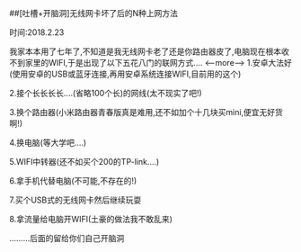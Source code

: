 ##[吐槽+开脑洞]无线网卡坏了后的N种上网方法

时间:2018.2.23

我家本本用了七年了,不知道是我无线网卡老了还是你路由器皮了,电脑现在根本收不到家里的WIFI,于是出现了以下五花八门的联网方式....
<--more-->
1.安卓大法好(使用安卓的USB或蓝牙连接,再用安卓系统连接WIFI,目前用的这个)

2.接个长长长长....(省略100个长)的网线(太不现实了吧!)

3.换个路由器(小米路由器青春版真是难用,还不如加个十几块买mini,便宜无好货啊!)

4.换电脑(等大学吧....)

5.WIFI中转器(还不如买个200的TP-link....)

6.拿手机代替电脑(不可能,不存在的!)

7.买个USB式的无线网卡然后继续玩耍

8.拿流量给电脑开WIFI(土豪的做法我不敢乱来)

.........后面的留给你们自己开脑洞
